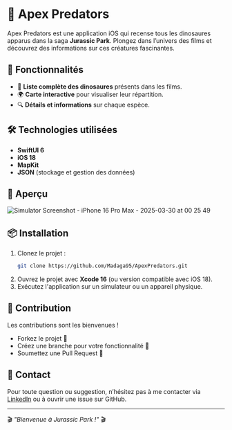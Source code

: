 # 🦖 Apex Predators

Apex Predators est une application iOS qui recense tous les dinosaures apparus dans la saga **Jurassic Park**. Plongez dans l’univers des films et découvrez des informations sur ces créatures fascinantes.


## 🚀 Fonctionnalités
- 📌 **Liste complète des dinosaures** présents dans les films.
- 🌍 **Carte interactive** pour visualiser leur répartition.
- 🔍 **Détails et informations** sur chaque espèce.

## 🛠️ Technologies utilisées
- **SwiftUI 6**
- **iOS 18**
- **MapKit**
- **JSON** (stockage et gestion des données)

## 📸 Aperçu
![Simulator Screenshot - iPhone 16 Pro Max - 2025-03-30 at 00 25 49](https://github.com/user-attachments/assets/5ab53abd-9b9e-4202-87a2-bc4100b370fb)

## 📦 Installation
1. Clonez le projet :
   ```sh
   git clone https://github.com/Madaga95/ApexPredators.git
   ```
2. Ouvrez le projet avec **Xcode 16** (ou version compatible avec iOS 18).
3. Exécutez l'application sur un simulateur ou un appareil physique.

## 🤝 Contribution
Les contributions sont les bienvenues !
- Forkez le projet 📌
- Créez une branche pour votre fonctionnalité 🌿
- Soumettez une Pull Request 🚀


## 📩 Contact
Pour toute question ou suggestion, n’hésitez pas à me contacter via [LinkedIn](https://www.linkedin.com/in/madaga-gueye-a42518197) ou à ouvrir une issue sur GitHub.

---
🎬 *"Bienvenue à Jurassic Park !"* 🎬
